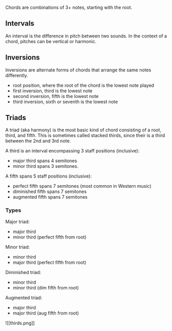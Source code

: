 Chords are combinations of 3+ notes, starting with the root.

## Intervals

An interval is the difference in pitch between two sounds.  In the context of a chord, pitches can be vertical or harmonic.

## Inversions

Inversions are alternate forms of chords that arrange the same notes differently. 

- root position, where the root of the chord is the lowest note played
- first inversion, third is the lowest note
- second inversion, fifth is the lowest note
- third inversion, sixth or seventh is the lowest note



## Triads

A triad (aka harmony) is the most basic kind of chord consisting of a root, third, and fifth.  This is sometimes called stacked thirds, since their is a third between the 2nd and 3rd note.

A third is an interval encompassing 3 staff positions (inclusive):

- major third spans 4 semitones
- minor third spans 3 semitones.

A fifth spans 5 staff positions (inclusive):

- perfect fifth spans 7 semitones (most common in Western music)
- diminished fifth spans  7 semitones
- augmented fifth spans 7 semitones

### Types

Major triad:

- major third
- minor third (perfect fifth from root)

Minor triad:

- minor third
- major third (perfect fifth from root)

Diminished triad:

- minor third
- minor third (dim fifth from root)

Augmented triad:
- major third
- major third (aug fifth from root)

![[thirds.png]]